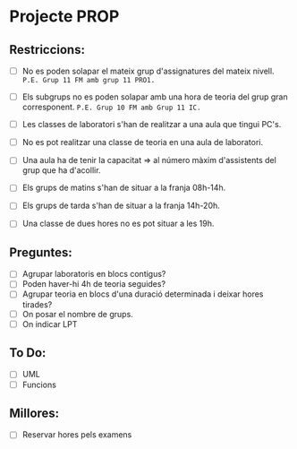 # Projecte PROP

## Restriccions:

- [ ] No es poden solapar el mateix grup d'assignatures del mateix nivell. ```P.E. Grup 11 FM amb grup 11 PRO1.```
- [ ] Els subgrups no es poden solapar amb una hora de teoria del grup gran corresponent. ```P.E. Grup 10 FM amb Grup 11 IC.```
- [ ] Les classes de laboratori s'han de realitzar a una aula que tingui PC's.
- [ ] No es pot realitzar una classe de teoria en una aula de laboratori.
- [ ] Una aula ha de tenir la capacitat => al número màxim d'assistents del grup que ha d'acollir.
- [ ] Els grups de matins s'han de situar a la franja 08h-14h.
- [ ] Els grups de tarda s'han de situar a la franja 14h-20h.
- [ ] Una classe de dues hores no es pot situar a les 19h.


## Preguntes:

- [ ] Agrupar laboratoris en blocs contigus?
- [ ] Poden haver-hi 4h de teoria seguides?
- [ ] Agrupar teoria en blocs d'una duració determinada i deixar hores tirades?
- [ ] On posar el nombre de grups.
- [ ] On indicar LPT

## To Do:

- [ ] UML
- [ ] Funcions

## Millores:

- [ ] Reservar hores pels examens
